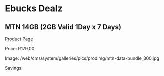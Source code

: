 
# Ebucks Dealz
## MTN 14GB (2GB Valid 1Day x 7 Days)
[Product Page](https://www.ebucks.com/web/shop/productSelected.do?prodId=1194738116&catId=300)

Price: R179.00

Image: /web/cms/system/galleries/pics/prodimg/mtn-data-bundle_300.jpg

Savings: 


	